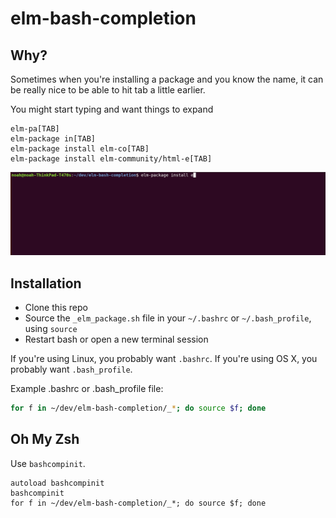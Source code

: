 # elm-bash-completion

## Why?

Sometimes when you're installing a package and you know the name, it can be really nice to be able to hit tab a little earlier.

You might start typing and want things to expand 

```
elm-pa[TAB]
elm-package in[TAB]
elm-package install elm-co[TAB]
elm-package install elm-community/html-e[TAB]
```

![](./faster_bash_completions.gif)

## Installation


- Clone this repo
- Source the `_elm_package.sh` file in your `~/.bashrc` or `~/.bash_profile`, using `source` 
- Restart bash or open a new terminal session

If you're using Linux, you probably want `.bashrc`. If you're using OS X, you probably want `.bash_profile`.

Example .bashrc or .bash_profile file:

```bash
for f in ~/dev/elm-bash-completion/_*; do source $f; done
```

## Oh My Zsh

Use `bashcompinit`.

```
autoload bashcompinit
bashcompinit
for f in ~/dev/elm-bash-completion/_*; do source $f; done
```
